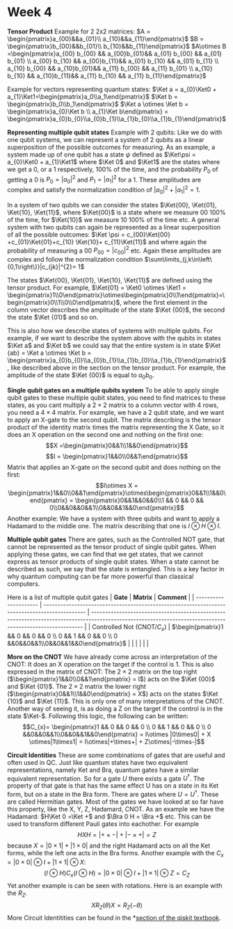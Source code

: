 # Week 4
**Tensor Product**
Example for 2 2x2 matrices:
$A = \begin{pmatrix}a_{00}&&a_{01}\\ a_{10}&&a_{11}\end{pmatrix}$
$B = \begin{pmatrix}b_{00}&&b_{01}\\ b_{10}&&b_{11}\end{pmatrix}$
$A\otimes B =\begin{pmatrix}a_{00} b_{00} && a_{00}b_{01}&& a_{01} b_{00} && a_{01} b_{01} \\ a_{00} b_{10} && a_{00}b_{11}&& a_{01} b_{10} && a_{01} b_{11} \\ a_{10} b_{00} && a_{10}b_{01}&& a_{11} b_{00} && a_{11} b_{01} \\ a_{10} b_{10} && a_{10}b_{11}&& a_{11} b_{10} && a_{11} b_{11}\end{pmatrix}$   

Example for vectors representing quantum states:
$\Ket a = a_{0}\Ket0 + a_{1}\Ket1=\begin{pmatrix}a_0\\a_1\end{pmatrix}$ 
$\Ket b = \begin{pmatrix}b_0\\b_1\end{pmatrix}$
$\Ket a \otimes \Ket b = \begin{pmatrix}a_{0}\Ket b \\ a_{1}\Ket b\end{pmatrix} = \begin{pmatrix}a_{0}b_{0}\\a_{0}b_{1}\\a_{1}b_{0}\\a_{1}b_{1}\end{pmatrix}$ 

**Representing multiple qubit states**
Example with 2 qubits:
Like we do with one qubit systems, we can represent a system of 2 qubits as a linear superposition of the possible outcomes for measuring.
As an example, a system made up of one qubit has a state $\psi$ defined as $\Ket\psi = a_{0}\Ket0 + a_{1}\Ket1$ where $\Ket 0$ and $\Ket1$ are the states where we get a 0, or a 1 respectively, 100% of the time, and the probability $P_0$ of getting a 0 is $P_{0}=|a_0|^2$ and $P_{1}=|a_1|^2$ for a 1. These amplitudes are complex and satisfy the normalization condition of $|a_{0}|^{2}+|a_{1}|^{2}=1$.

In a system of two qubits we can consider the states $\Ket{00}, \Ket{01}, \Ket{10}, \Ket{11}$, where $\Ket{00}$ is a state where we measure 00 100% of the time, for $\Ket{10}$ we measure 10 100% of the time etc.
A general system with two qubits can again be represented as a linear superposition of all the possible outcomes: $\Ket \psi = c_{00}\Ket{00} +c_{01}\Ket{01}+c_{10} \Ket{10}+ c_{11}\Ket{11}$ and where again the probability of measuring a 00 $P_{00}= |c_{00}|^{2}$ etc. Again these amplitudes are complex and follow the normalization condition $\sum\limits_{j,k\in\left\{0,1\right\}}|c_{jk}|^{2}= 1$

The states $\Ket{00}, \Ket{01}, \Ket{10}, \Ket{11}$ are defined using the tensor product. For example, $\Ket{01} = \Ket0 \otimes \Ket1 = \begin{pmatrix}1\\0\end{pmatrix}\otimes\begin{pmatrix}0\\1\end{pmatrix}=\begin{pmatrix}0\\1\\0\\0\end{pmatrix}$, where the first element in the column vector describes the amplitude of the state $\Ket {00}$, the second the state $\Ket {01}$ and so on.

This is also how we describe states of systems with multiple qubits. For example, if we want to describe the system above with the qubits in states $\Ket a$ and $\Ket b$ we could say that the entire system is in state $\Ket {ab} = \Ket a \otimes \Ket b = \begin{pmatrix}a_{0}b_{0}\\a_{0}b_{1}\\a_{1}b_{0}\\a_{1}b_{1}\end{pmatrix}$, like described above in the section on the tensor product. For example, the amplitude of the state $\Ket {00}$ is equal to $a_{0}b_{0}$. 

**Single qubit gates on a multiple qubits system**
To be able to apply single qubit gates to these multiple qubit states, you need to find matrices to these states, as you cant multiply a $2\times2$ matrix to a column vector with 4 rows, you need a $4\times4$ matrix. For example, we have a 2 qubit state, and we want to apply an X-gate to the second qubit. The matrix describing is the tensor product of the identity matrix times the matrix representing the X Gate, so it does an X operation on the second one and nothing on the first one:
$$X =\begin{pmatrix}0&&1\\1&&0\end{pmatrix}$$
$$I = \begin{pmatrix}1&&0\\0&&1\end{pmatrix}$$
Matrix that applies an X-gate on the second qubit and does nothing on the first:
$$I\otimes X = \begin{pmatrix}1&&0\\0&&1\end{pmatrix}\otimes\begin{pmatrix}0&&1\\1&&0\end{pmatrix} = \begin{pmatrix}0&&1&&0&&0\\1 && 0 && 0 && 0\\0&&0&&0&&1\\0&&0&&1&&0\end{pmatrix}$$
Another example: We have a system with three qubits and want to apply a Hadamard to the middle one. The matrix describing that one is $I\otimes H\otimes I$.

**Multiple qubit gates**
There are gates, such as the Controlled NOT gate, that cannot be represented as the tensor product of single qubit gates. 
When applying these gates, we can find that we get states, that we cannot express as tensor products of single qubit states. When a state cannot be described as such, we say that the state is entangled. This is a key factor in why quantum computing can be far more powerful than classical computers.

Here is a list of multiple qubit gates 
| **Gate**              | **Matrix**                                                                                    | **Comment**                                                                                                                                               |
| --------------------- | --------------------------------------------------------------------------------------------- | --------------------------------------------------------------------------------------------------------------------------------------------------------- |
| Controlled Not (CNOT/$C_x$) | $\begin{pmatrix}1 && 0 && 0 && 0 \\ 0 && 1 && 0 && 0 \\ 0 &&0&&0&&1\\0&&0&&1&&0\end{pmatrix}$ |  |
|                       |                                                                                               |                                                                                                                                                           |

**More on the CNOT**
We have already come across an interpretation of the CNOT: It does an X operation on the target if the control is 1. This is also expressed in the matrix of CNOT: The $2\times2$ matrix on the top right ($\begin{pmatrix}1&&0\\0&&1\end{pmatrix} = I$) acts on the $\Ket {00}$ and $\Ket {01}$. The $2\times2$ matrix the lower right ($\begin{pmatrix}0&&1\\1&&0\end{pmatrix} = X$) acts on the states $\Ket {10}$ and $\Ket {11}$.
This is only one of many interpretations of the CNOT. Another way of seeing it, is as doing a Z on the target if the control is in the state $\Ket-$. 
Following this logic, the following can be written:
$$C_{x}= \begin{pmatrix}1 && 0 && 0 && 0 \\ 0 && 1 && 0 && 0 \\ 0 &&0&&0&&1\\0&&0&&1&&0\end{pmatrix} = I\otimes |0\times0| + X \otimes|1\times1| = I\otimes|+\times+| + Z\otimes|-\times-|$$

**Circuit Identities**
These are some combinations of gates that are useful and often used in QC.
Just like quantum states have two equivalent representations, namely Ket and Bra, quantum gates have a similar equivalent representation. So for a gate $U$ there exists a gate $U^\dagger$. The property of that gate is that has the same effect U has on a state in its Ket form, but on a state in the Bra form.
There are gates where $U = U^\dagger$. These are called Hermitian gates. Most of the gates we have looked at so far have this property, like the X, Y, Z, Hadamard, CNOT.
As an example we have the Hadamard: $H\Ket 0 =\Ket +$ and $\Bra 0 H = \Bra +$ etc.
This can be used to transform different Pauli gates into eachother. For example $$HXH = |+\times-| + |-\times+| = Z$$because $X = |0\times1| + |1\times0|$ and the right Hadamard acts on all the Ket forms, while the left one acts in the Bra forms.
Another example with the $C_{x}=|0\times0|\otimes I + |1\times1|\otimes X$: $$(I\otimes H)C_{x}(I\otimes H) = |0\times0|\otimes I + |1\times1|\otimes Z = C_{Z}$$
Yet another example is can be seen with rotations. Here is an example with the $R_{Z}$. $$XR_{Z}(\theta)X = R_{Z}(-\theta)$$ More Circuit Identitities can be found in the *[section of the qiskit textbook](https://qiskit.org/textbook/ch-gates/more-circuit-identities.html).
